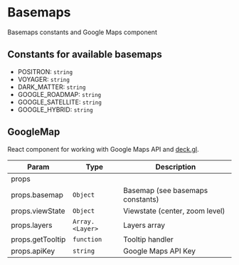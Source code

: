 # Basemaps

Basemaps constants and Google Maps component

## Constants for available basemaps

* POSITRON: <code>string</code>
* VOYAGER: <code>string</code>
* DARK_MATTER: <code>string</code>
* GOOGLE_ROADMAP: <code>string</code>
* GOOGLE_SATELLITE: <code>string</code>
* GOOGLE_HYBRID: <code>string</code>

## GoogleMap

React component for working with Google Maps API and [deck.gl](https://deck.gl).

| Param | Type | Description |
| --- | --- | --- |
| props |||
| props.basemap | <code>Object</code> | Basemap (see basemaps constants) |
| props.viewState | <code>Object</code> | Viewstate (center, zoom level) |
| props.layers | <code>Array.&lt;Layer&gt;</code> | Layers array |
| props.getTooltip | <code>function</code> | Tooltip handler |
| props.apiKey | <code>string</code> | Google Maps API Key |

